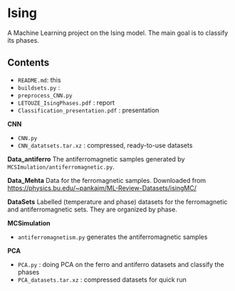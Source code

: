 # Ising
A Machine Learning project on the Ising model. The main goal is to classify its phases.

## Contents

 - `README.md`: this
 - `buildsets.py` : 
 - `preprocess_CNN.py`
 - `LETOUZE_IsingPhases.pdf` : report
 - `Classification_presentation.pdf` : presentation
 
**CNN**
- `CNN.py`
- `CNN_datatsets.tar.xz` : compressed, ready-to-use datasets 

**Data_antiferro**
The antiferromagnetic samples generated by `MCSImulation/antiferromagnetic.py`. 

**Data_Mehta**
Data for the ferromagnetic samples. Downloaded from https://physics.bu.edu/~pankajm/ML-Review-Datasets/isingMC/

**DataSets**
Labelled (temperature and phase) datasets for the ferromagnetic and antiferromagnetic sets. They are organized by phase.

**MCSimulation**
 - `antiferromagnetism.py` generates the antiferromagnetic samples
 
 **PCA**
 - `PCA.py` : doing PCA on the ferro and antiferro datasets and classify the phases
 - `PCA_datasets.tar.xz` : compressed datasets for quick run
 
